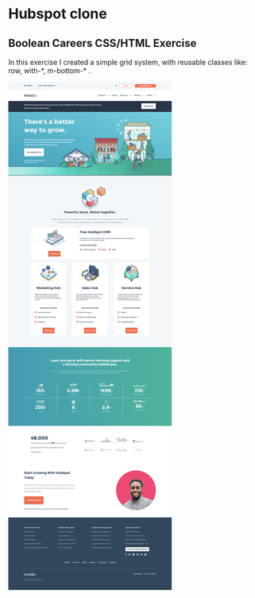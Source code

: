 # Hubspot clone
## Boolean Careers CSS/HTML Exercise

In this exercise I created a simple grid system, with reusable classes like:
row, with-\*, m-bottom\-* .

![Hubspot clone](screen/hubspot.png)

